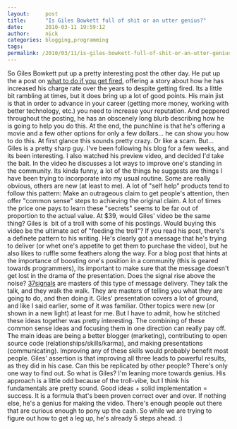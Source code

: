 ```yaml
---
layout:     post
title:      "Is Giles Bowkett full of shit or an utter genius?"
date:       2010-03-11 19:59:12
author:     nick
categories: blogging,programming
tags:  
permalink: /2010/03/11/is-giles-bowkett-full-of-shit-or-an-utter-genius/
---
```

So Giles Bowkett put up a pretty interesting post the other day. He put up the a post on [what to do if you get fired](http://gilesbowkett.blogspot.com/2010/03/programmers-what-to-do-if-you-get-fired.html), offering a story about how he has increased his charge rate over the years to despite getting fired. Its a little bit rambling at times, but it does bring up a lot of good points. His main jist is that in order to advance in your career (getting more money, working with better technology, etc.) you need to increase your reputation. And peppered throughout the posting, he has an obscenely long blurb describing how he is going to help you do this. At the end, the punchline is that he's offering a movie and a few other options for only a few dollars... he can show you how to do this. At first glance this sounds pretty crazy. Or like a scam. But... Giles is a pretty sharp guy. I've been following his blog for a few weeks, and its been interesting. I also watched his preview video, and decided I'd take the bait. In the video he discusses a lot ways to improve one's standing in the community. Its kinda funny, a lot of the things he suggests are things I have been trying to incorporate into my usual routine. Some are really obvious, others are new (at least to me). A lot of "self help" products tend to follow this pattern: Make an outrageous claim to get people's attention, then offer "common sense" steps to achieving the original claim. A lot of times the price one pays to learn these "secrets" seems to be far out of proportion to the actual value. At $39, would Giles' video be the same thing? Giles is  bit of a troll with some of his postings. Would buying this video be the ultimate act of "feeding the troll"? If you read his post, there's a definete pattern to his writing. He's clearly got a message that he's trying to deliver (or whet one's appetite to get them to purchase the video), but he also likes to ruffle some feathers along the way. For a blog post that hints at the importance of boosting one's position in a community (this is geared towards programmers), its important to make sure that the message doesn't get lost in the drama of the presentation. Does the signal rise above the noise? [37signals](http://37signals.com/) are masters of this type of message delivery. They talk the talk, and they walk the walk. They are masters of telling you what they are going to do, and then doing it. Giles' presentation covers a lot of ground, and like I said earlier, some of it was familiar. Other topics were new (or shown in a new light) at least for me. But I have to admit, how he stitched these ideas together was pretty interesting. The combining of these common sense ideas and focusing them in one direction can really pay off. The main ideas are being a better blogger (marketing), contributing to open source code (relationships/skills/karma), and making presentations (communicating). Improving any of these skills would probably benefit most people. Giles' assertion is that improving all three leads to powerful results, as they did in his case. Can this be replicated by other people? There's only one way to find out. So what is Giles? I'm leaning more towards genius. His approach is a little odd because of the troll-vibe, but I think his fundamentals are pretty sound. Good ideas + solid implementation = success. It is a formula that's been proven correct over and over. If nothing else, he's a genius for making the video. There's enough people out there that are curious enough to pony up the cash. So while we are trying to figure out how to get a leg up, he's already 5 steps ahead. :)
